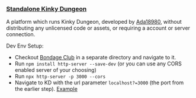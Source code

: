 ### [Standalone Kinky Dungeon](https://loon8128.github.io/KinkyDungeonStandalone/)

A platform which runs Kinky Dungeon, developed by [Ada18980](https://github.com/Ada18980), without distributing any unlicensed code or assets, or requiring a account or server connection.

Dev Env Setup:

- Checkout [Bondage Club](https://gitgud.io/BondageProjects/Bondage-College) in a separate directory and navigate to it.
- Run `npm install http-server --save-dev` (or you can use any CORS enabled server of your choosing)
- Run `npx http-server -p 3000 --cors`
- Navigate to KD with the url parameter `localhost?=3000` (the port from the earlier step). [Example](https://loon8128.github.io/KinkyDungeonStandalone/?localhost?=300)